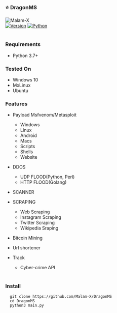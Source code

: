 ### :star: DragonMS


![Malam-X](https://komarev.com/ghpvc/?username=Malam-X&label=Views&color=blue&style=plastic)<br>
[![Version](https://img.shields.io/badge/Version-v0.2-blue)]()
[![Python](https://img.shields.io/badge/Python-v3.7%2B-blue)]()
<br><br>

### Requirements

-   Python 3.7+

### Tested On

-   Windows 10
-   MxLinux
-   Ubuntu

### Features

-   Payload Msfvenom/Metasploit
    -   Windows
    -   Linux
    -   Android
    -   Macs
    -   Scripts
    -   Shells
    -   Website
-   DDOS
    -   UDP FLOOD(Python, Perl)
    -   HTTP FLOOD(Golang)
-   SCANNER
-   SCRAPING
    -   Web Scraping
    -   Instagram Scraping
    -   Twitter Scraping
    -   Wikipedia Sraping<br>

-   Bitcoin Mining
-   Url shortener
-   Track
    -   Cyber-crime API
<br><br>

### Install

```
  git clone https://github.com/Malam-X/DragonMS
  cd DragonMS
  python3 main.py
```
<br>
<br>

